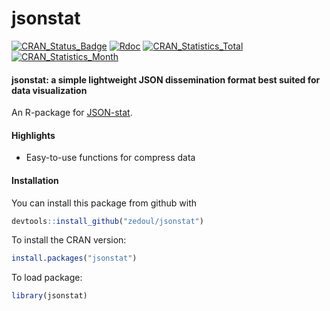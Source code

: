 # jsonstat

[![CRAN\_Status\_Badge](http://www.r-pkg.org/badges/version/jsonstat)](https://CRAN.R-project.org/package=jsonstat)
[![Rdoc](http://www.rdocumentation.org/badges/version/jsonstat)](http://www.rdocumentation.org/packages/jsonstat)
[![CRAN\_Statistics\_Total](http://cranlogs.r-pkg.org/badges/grand-total/jsonstat)](https://CRAN.R-project.org/package=jsonstat)
[![CRAN\_Statistics\_Month](http://cranlogs.r-pkg.org/badges/jsonstat)](https://CRAN.R-project.org/package=jsonstat)

#### jsonstat: a simple lightweight JSON dissemination format best suited for data visualization

An R-package for [JSON-stat](http://json-stat.org/).

#### Highlights

* Easy-to-use functions for compress data

#### Installation

You can install this package from github with

  ```R
  devtools::install_github("zedoul/jsonstat")
  ```

To install the CRAN version:

  ```R
  install.packages("jsonstat")
  ```

To load package:

  ```R
  library(jsonstat)
  ```
